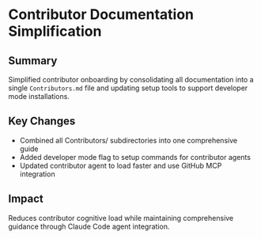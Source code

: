 # Contributor Documentation Simplification

## Summary
Simplified contributor onboarding by consolidating all documentation into a single `Contributors.md` file and updating setup tools to support developer mode installations.

## Key Changes
- Combined all Contributors/ subdirectories into one comprehensive guide
- Added developer mode flag to setup commands for contributor agents
- Updated contributor agent to load faster and use GitHub MCP integration

## Impact
Reduces contributor cognitive load while maintaining comprehensive guidance through Claude Code agent integration.